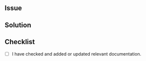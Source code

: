 ## Issue

## Solution

## Checklist
- [ ] I have checked and added or updated relevant documentation.

